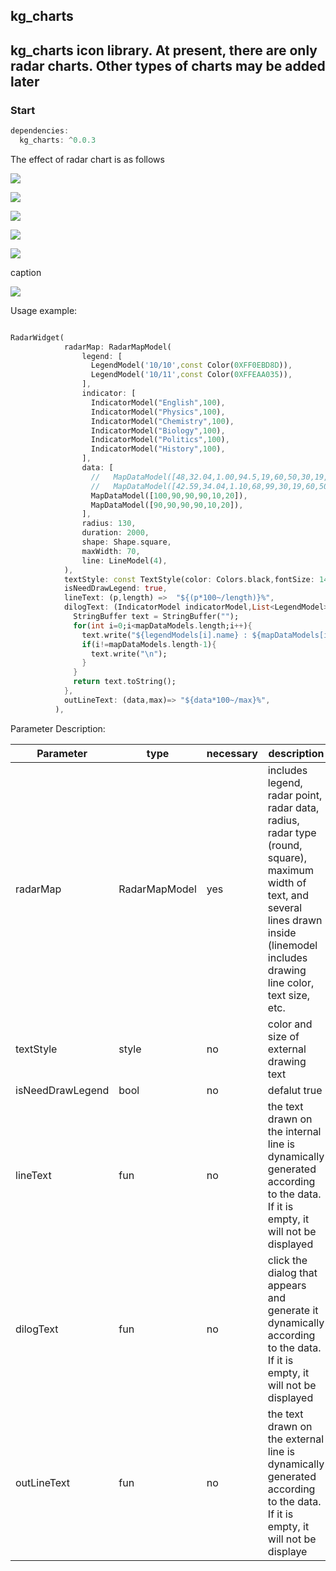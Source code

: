 ## kg_charts
## kg_charts icon library. At present, there are only radar charts. Other types of charts may be added later

### Start

```dart
dependencies:
  kg_charts: ^0.0.3
```

The effect of radar chart is as follows

![](art/img1.png)

![](art/img2.png)

![](art/img3.png)

![](art/img4.png)

![](art/img5.png)

caption

![](art/img.png)

Usage example:

```dart

RadarWidget(
            radarMap: RadarMapModel(
                legend: [
                  LegendModel('10/10',const Color(0XFF0EBD8D)),
                  LegendModel('10/11',const Color(0XFFEAA035)),
                ],
                indicator: [
                  IndicatorModel("English",100),
                  IndicatorModel("Physics",100),
                  IndicatorModel("Chemistry",100),
                  IndicatorModel("Biology",100),
                  IndicatorModel("Politics",100),
                  IndicatorModel("History",100),
                ],
                data: [
                  //   MapDataModel([48,32.04,1.00,94.5,19,60,50,30,19,60,50]),
                  //   MapDataModel([42.59,34.04,1.10,68,99,30,19,60,50,19,30]),
                  MapDataModel([100,90,90,90,10,20]),
                  MapDataModel([90,90,90,90,10,20]),
                ],
                radius: 130,
                duration: 2000,
                shape: Shape.square,
                maxWidth: 70,
                line: LineModel(4),
            ),
            textStyle: const TextStyle(color: Colors.black,fontSize: 14),
            isNeedDrawLegend: true,
            lineText: (p,length) =>  "${(p*100~/length)}%",
            dilogText: (IndicatorModel indicatorModel,List<LegendModel> legendModels,List<double> mapDataModels) {
              StringBuffer text = StringBuffer("");
              for(int i=0;i<mapDataModels.length;i++){
                text.write("${legendModels[i].name} : ${mapDataModels[i].toString()}");
                if(i!=mapDataModels.length-1){
                  text.write("\n");
                }
              }
              return text.toString();
            },
            outLineText: (data,max)=> "${data*100~/max}%",
          ),

```

Parameter Description:



| Parameter  | type  | necessary  | description
|--|--|--|--|
| radarMap| RadarMapModel| yes | includes legend, radar point, radar data, radius, radar type (round, square), maximum width of text, and several lines drawn inside (linemodel includes drawing line color, text size, etc.  |
| textStyle | style | no | color and size of external drawing text |
|isNeedDrawLegend  | bool  |  no |  defalut true |
| lineText | fun | no  |the text drawn on the internal line is dynamically generated according to the data. If it is empty, it will not be displayed |
|dilogText  |  fun | no  | click the dialog that appears and generate it dynamically according to the data. If it is empty, it will not be displayed |
| outLineText | fun  | no  | the text drawn on the external line is dynamically generated according to the data. If it is empty, it will not be displaye |
